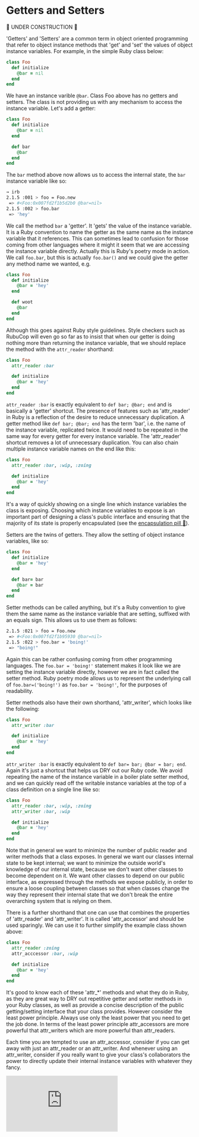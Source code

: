 Getters and Setters
===================

:construction: UNDER CONSTRUCTION :construction:

'Getters' and 'Setters' are a common term in object oriented programming that refer to object instance methods that 'get' and 'set' the values of object instance variables.  For example, in the simple Ruby class below:

```ruby
class Foo
  def initialize
    @bar = nil
  end
end
```

We have an instance varible `@bar`.  Class Foo above has no getters and setters.  The class is not providing us with any mechanism to access the instance variable.  Let's add a getter:

```ruby
class Foo
  def initialize
    @bar = nil
  end

  def bar
    @bar
  end
end
```

The `bar` method above now allows us to access the internal state, the `bar` instance variable like so:

```sh
→ irb
2.1.5 :001 > foo = Foo.new
 => #<Foo:0x007fd2f1b5d2b0 @bar=nil>
2.1.5 :002 > foo.bar
 => 'hey'
```

We call the method `bar` a 'getter'.  It 'gets' the value of the instance variable.  It is a Ruby convention to name the getter as the same name as the instance variable that it references.  This can sometimes lead to confusion for those coming from other languages where it might it seem that we are accessing the instance variable directly.  Actually this is Ruby's poetry mode in action.  We call `foo.bar`, but this is actually `foo.bar()` and we could give the getter any method name we wanted, e.g.

```ruby
class Foo
  def initialize
    @bar = 'hey'
  end

  def woot
    @bar
  end
end
```

Although this goes against Ruby style guidelines.  Style checkers such as RubuCop will even go so far as to insist that when our getter is doing nothing more than returning the instance variable, that we should replace the method with the `attr_reader` shorthand:

```ruby
class Foo
  attr_reader :bar

  def initialize
    @bar = 'hey'
  end
end
```

`attr_reader :bar` is exactly equivalent to `def bar; @bar; end` and is basically a 'getter' shortcut. The presence of features such as 'attr_reader' in Ruby is a reflection of the desire to reduce unnecessary duplication.  A getter method like `def bar; @bar; end` has the term 'bar', i.e. the name of the instance variable, replicated twice.  It would need to be repeated in the same way for every getter for every instance variable.  The 'attr_reader' shortcut removes a lot of unnecessary duplication.  You can also chain multiple instance variable names on the end like this:

```ruby
class Foo
  attr_reader :bar, :wip, :zoing

  def initialize
    @bar = 'hey'
  end
end
```

It's a way of quickly showing on a single line which instance variables the class is exposing.  Choosing which instance variables to expose is an important part of designing a class's public interface and ensuring that the majority of its state is properly encapsulated (see the [encapsulation pill&nbsp;:pill:](../pills/encapsulation.md)).

Setters are the twins of getters.  They allow the setting of object instance variables, like so:

```ruby
class Foo
  def initialize
    @bar = 'hey'
  end

  def bar= bar
    @bar = bar
  end
end
```

Setter methods can be called anything, but it's a Ruby convention to give them the same name as the instance variable that are setting, suffixed with an equals sign.  This allows us to use them as follows:

```sh
2.1.5 :021 > foo = Foo.new
 => #<Foo:0x007fd2f1b95930 @bar=nil>
2.1.5 :022 > foo.bar = 'boing!'
 => "boing!"
```

Again this can be rather confusing coming from other programming languages.  The `foo.bar = 'boing!'`  statement makes it look like we are setting the instance variable directly, however we are in fact called the setter method.  Ruby poetry mode allows us to represent the underlying call of `foo.bar=('boing!')` as `foo.bar = 'boing!'`, for the purposes of readability.

Setter methods also have their own shorthand, 'attr_writer', which looks like the following:

```ruby
class Foo
  attr_writer :bar

  def initialize
    @bar = 'hey'
  end
end
```

`attr_writer :bar` is exactly equivalent to `def bar= bar; @bar = bar; end`.  Again it's just a shortcut that helps us DRY out our Ruby code.  We avoid repeating the name of the instance variable in a boiler plate setter method, and we can quickly read off the writable instance variables at the top of a class definition on a single line like so:

```ruby
class Foo
  attr_reader :bar, :wip, :zoing
  attr_writer :bar, :wip

  def initialize
    @bar = 'hey'
  end
end
```

Note that in general we want to minimize the number of public reader and writer methods that a class exposes.  In general we want our classes internal state to be kept internal; we want to minimize the outside world's knowledge of our internal state, because we don't want other classes to become dependent on it.  We want other classes to depend on our public interface, as expressed through the methods we expose publicly, in order to ensure a loose coupling between classes so that when classes change the way they represent their internal state that we don't break the entire overarching system that is relying on them.

There is a further shorthand that one can use that combines the properties of 'attr_reader' and 'attr_writer'.  It is called 'attr_accessor' and should be used sparingly.  We can use it to further simplify the example class shown above:

```ruby
class Foo
  attr_reader :zoing
  attr_acccessor :bar, :wip

  def initialize
    @bar = 'hey'
  end
end
```

It's good to know each of these 'attr_*' methods and what they do in Ruby, as they are great way to DRY out repetitive getter and setter methods in your Ruby classes, as well as provide a concise description of the public getting/setting interface that your class provides.  However consider the least power principle.  Always use only the least power that you need to get the job done.  In terms of the least power principle attr_accessors are more powerful that attr_writers which are more powerful than attr_readers.

Each time you are tempted to use an attr_accessor, consider if you can get away with just an attr_reader or an attr_writer.  And whenever using an attr_writer, consider if you really want to give your class's collaborators the power to directly update their internal instance variables with whatever they fancy.


![Tracking pixel](https://githubanalytics.herokuapp.com/course/pills/getters_and_setters.md)
